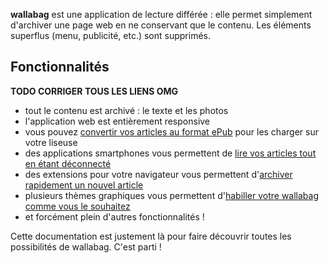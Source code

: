 **wallabag** est une application de lecture différée : elle permet simplement d'archiver une page web en ne conservant que le contenu. Les éléments superflus (menu, publicité, etc.) sont supprimés. 

## Fonctionnalités
**TODO CORRIGER TOUS LES LIENS OMG**
* tout le contenu est archivé : le texte et les photos
* l'application web est entièrement responsive
* vous pouvez [convertir vos articles au format ePub](http://doc.wallabag.org/fr/Documentation_utilisateur/Convertir_en_ePub) pour les charger sur votre liseuse
* des applications smartphones vous permettent de [lire vos articles tout en étant déconnecté](http://doc.wallabag.org/fr/Documentation_utilisateur/Lire_un_article)
* des extensions pour votre navigateur vous permettent d'[archiver rapidement un nouvel article](http://doc.wallabag.org/fr/Documentation_utilisateur/Sauvegarder_son_premier_article)
* plusieurs thèmes graphiques vous permettent d'[habiller votre wallabag comme vous le souhaitez](http://doc.wallabag.org/fr/Documentation_utilisateur/Configurer_wallabag)
* et forcément plein d'autres fonctionnalités ! 

Cette documentation est justement là pour faire découvrir toutes les possibilités de wallabag. C'est parti !